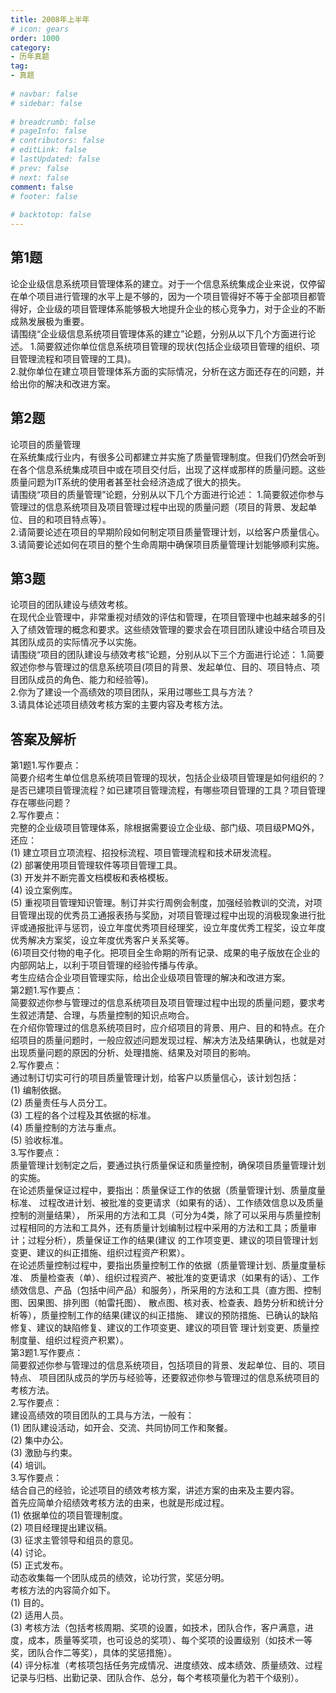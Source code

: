 ```yaml
---  
title: 2008年上半年  
# icon: gears  
order: 1000  
category:  
- 历年真题  
tag:  
- 真题  
  
# navbar: false  
# sidebar: false  
  
# breadcrumb: false  
# pageInfo: false  
# contributors: false  
# editLink: false  
# lastUpdated: false  
# prev: false  
# next: false  
comment: false  
# footer: false  
  
# backtotop: false  
---  
```

## 第1题 ##

论企业级信息系统项目管理体系的建立。对于一个信息系统集成企业来说，仅停留在单个项目进行管理的水平上是不够的，因为一个项目管得好不等于全部项目都管得好，企业级的项目管理体系能够极大地提升企业的核心竞争力，对于企业的不断成熟发展极为重要。  
请围绕“企业级信息系统项目管理体系的建立”论题，分别从以下几个方面进行论述。 1.简要叙述你单位信息系统项目管理的现状(包括企业级项目管理的组织、项目管理流程和项目管理的工具)。  
2.就你单位在建立项目管理体系方面的实际情况，分析在这方面还存在的问题，并给出你的解决和改进方案。  


## 第2题 ##

论项目的质量管理  
在系统集成行业内，有很多公司都建立并实施了质量管理制度。但我们仍然会听到在各个信息系统集成项目中或在项目交付后，出现了这样或那样的质量问题。这些质量问题为IT系统的使用者甚至社会经济造成了很大的损失。  
请围绕“项目的质量管理”论题，分别从以下几个方面进行论述： 1.简要叙述你参与管理过的信息系统项目及项目管理过程中出现的质量问题（项目的背景、发起单位、目的和项目特点等）。  
2.请简要论述在项目的早期阶段如何制定项目质量管理计划，以给客户质量信心。  
3.请简要论述如何在项目的整个生命周期中确保项目质量管理计划能够顺利实施。  


## 第3题 ##

论项目的团队建设与绩效考核。  
在现代企业管理中，非常重视对绩效的评估和管理，在项目管理中也越来越多的引入了绩效管理的概念和要求。这些绩效管理的要求会在项目团队建设中结合项目及其团队成员的实际情况予以实施。  
请围绕“项目的团队建设与绩效考核”论题，分别从以下三个方面进行论述： 1.简要叙述你参与管理过的信息系统项目(项目的背景、发起单位、目的、项目特点、项目团队成员的角色、能力和经验等)。  
2.你为了建设一个高绩效的项目团队，采用过哪些工具与方法？  
3.请具体论述项目绩效考核方案的主要内容及考核方法。  
  


## 答案及解析 ##

  

第1题1.写作要点：  
简要介绍考生单位信息系统项目管理的现状，包括企业级项目管理是如何组织的？是否已建项目管理流程？如已建项目管理流程，有哪些项目管理的工具？项目管理存在哪些问题？  
2.写作要点：  
完整的企业级项目管理体系，除根据需要设立企业级、部门级、项目级PMQ外，还应：  
(1) 建立项目立项流程、招投标流程、项目管理流程和技术研发流程。  
(2) 部署使用项目管理软件等项目管理工具。  
(3) 开发并不断完善文档模板和表格模板。  
(4) 设立案例库。  
(5) 重视项目管理知识管理。制订并实行周例会制度，加强经验教训的交流，对项目管理出现的优秀员工通报表扬与奖励，对项目管理过程中出现的消极现象进行批评或通报批评与惩罚，设立年度优秀项目经理奖，设立年度优秀工程奖，设立年度优秀解决方案奖，设立年度优秀客户关系奖等。  
(6)项目交付物的电子化。把项目全生命期的所有记录、成果的电子版放在企业的内部网站上，以利于项目管理的经验传播与传承。  
考生应结合企业项目管理实际，给出企业级项目管理的解决和改进方案。  
第2题1.写作要点：  
简要叙述你参与管理过的信息系统项目及项目管理过程中出现的质量问题，要求考生叙述清楚、合理，与质量控制的知识点吻合。  
在介绍你管理过的信息系统项目时，应介绍项目的背景、用户、目的和特点。在介绍项目的质量问题时，一般应叙述问题发现过程、解决方法及结果确认，也就是对出现质量问题的原因的分析、处理措施、结果及对项目的影响。  
2.写作要点：  
通过制订切实可行的项目质量管理计划，给客户以质量信心，该计划包括：  
(1) 编制依据。  
(2) 质量责任与人员分工。  
(3) 工程的各个过程及其依据的标准。  
(4) 质量控制的方法与重点。  
(5) 验收标准。  
3.写作要点：  
质量管理计划制定之后，要通过执行质量保证和质量控制，确保项目质量管理计划的实施。  
在论述质量保证过程中，要指出：质量保证工作的依据（质量管理计划、质量度量标准、 过程改进计划、被批准的变更请求（如果有的话）、工作绩效信息以及质量控制的测量结果）， 所采用的方法和工具（可分为4类，除了可以采用与质量控制过程相同的方法和工具外，还有质量计划编制过程中采用的方法和工具；质量审计；过程分析），质量保证工作的结果(建议 的工作项变更、建议的项目管理计划变更、建议的纠正措施、组织过程资产积累）。  
在论述质量控制过程中，要指出质量控制工作的依据（质量管理计划、质量度量标准、 质量检查表（单）、组织过程资产、被批准的变更请求（如果有的话）、工作绩效信息、产品（包括中间产品）和服务），所采用的方法和工具（直方图、控制图、因果图、排列图（帕雷托图）、 散点图、核对表、检查表、趋势分析和统计分析等），质量控制工作的结果(建议的纠正措施、 建议的预防措施、已确认的缺陷修复、建议的缺陷修复、建议的工作项变更、建议的项目管 理计划变更、质量控制度量、组织过程资产积累）。  
第3题1.写作要点：  
简要叙述你参与管理过的信息系统项目，包括项目的背景、发起单位、目的、项目特点、 项目团队成员的学历与经验等，还要叙述你参与管理过的信息系统项目的考核方法。  
2.写作要点：  
建设高绩效的项目团队的工具与方法，一般有：  
(1) 团队建设活动，如开会、交流、共同协同工作和聚餐。  
(2) 集中办公。  
(3) 激励与约束。  
(4) 培训。  
3.写作要点：  
结合自己的经验，论述项目的绩效考核方案，讲述方案的由来及主要内容。  
首先应简单介绍绩效考核方法的由来，也就是形成过程。  
(1) 依据单位的项目管理制度。  
(2) 项目经理提出建议稿。  
(3) 征求主管领导和组员的意见。  
(4) 讨论。  
(5) 正式发布。  
动态收集每一个团队成员的绩效，论功行赏，奖惩分明。  
考核方法的内容简介如下。  
(1) 目的。  
(2) 适用人员。  
(3) 考核方法（包括考核周期、奖项的设置，如技术，团队合作，客户满意，进度，成本，质量等奖项，也可设总的奖项）、每个奖项的设置级别（如技术一等奖，团队合作二等奖），具体的奖惩措施）。  
(4) 评分标准（考核项包括任务完成情况、进度绩效、成本绩效、质量绩效、过程记录与归档、出勤记录、团队合作、总分，每个考核项量化为若干个级别）。  

